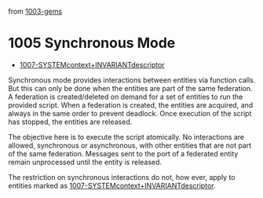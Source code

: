 from [1003-gems](1003-gems.md)
# 1005 Synchronous Mode
- [1007-SYSTEMcontext+INVARIANTdescriptor](1007-SYSTEMcontext+INVARIANTdescriptor.md)

Synchronous mode provides interactions between entities via function calls. But this can only be done when the entities are part of the same federation. A federation is created/deleted on demand for a set of entities to run the provided script. When a federation is created, the entities are acquired, and always in the same order to prevent deadlock. Once execution of the script has stopped, the entities are released. 

The objective here is to execute the script atomically. No interactions are allowed, synchronous or asynchronous, with other entities that are not part of the same federation. Messages sent to the port of a federated entity remain unprocessed until the entity is released.

The restriction on synchronous interactions do not, how ever, apply to entities marked as [1007-SYSTEMcontext+INVARIANTdescriptor](1007-SYSTEMcontext+INVARIANTdescriptor.md).